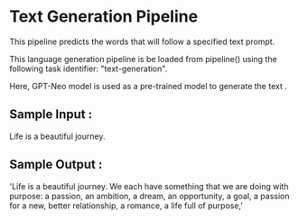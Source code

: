 # Text Generation Pipeline

This pipeline predicts the words that will follow a specified text prompt.

This language generation pipeline is be loaded from pipeline() using the following task identifier: "text-generation".

Here, GPT-Neo model is used as a pre-trained model to generate the text .

## Sample Input :
Life is a beautiful journey.

## Sample Output :

'Life is a beautiful journey. We each have something that we are doing with purpose: a passion, an ambition, a dream, an opportunity, a goal, a passion for a new, better relationship, a romance, a life full of purpose,'